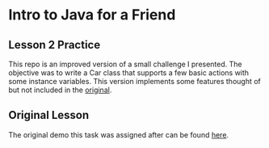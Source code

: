 # Intro to Java for a Friend
## Lesson 2 Practice
This repo is an improved version of a small challenge I presented. The objective was to write a Car class that supports a few basic actions with some instance variables. This version implements some features thought of but not included in the [original](https://github.com/coderwang23/Lesson-2).
## Original Lesson
The original demo this task was assigned after can be found [here](https://github.com/hongxiw/Lesson2).